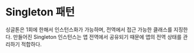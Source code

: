 # Singleton 패턴

싱글톤은 1회에 한해서 인스턴스화가 가능하며, 전역에서 접근 가능한 클래스를 지징한다.
만들어진 Singleton 인스턴스는 앱 전역에서 공유되기 때문에 앱의 전역 상태를 관리하기 적합하다.
